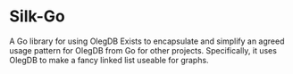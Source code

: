 # Silk-Go
A Go library for using OlegDB
Exists to encapsulate and simplify an agreed usage pattern for OlegDB from Go for other projects. Specifically, it uses OlegDB to make a fancy linked list useable for graphs.